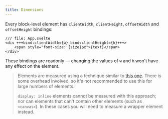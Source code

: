 ```yaml
---
title: Dimensions
---
```


Every block-level element has `clientWidth`, `clientHeight`, `offsetWidth` and `offsetHeight` bindings:

```svelte
/// file: App.svelte
<div +++bind:clientWidth={w} bind:clientHeight={h}+++>
	<span style="font-size: {size}px">{text}</span>
</div>
```

These bindings are readonly — changing the values of `w` and `h` won't have any effect on the element.

> Elements are measured using a technique similar to [this one](http://www.backalleycoder.com/2013/03/18/cross-browser-event-based-element-resize-detection/). There is some overhead involved, so it's not recommended to use this for large numbers of elements.
>
> `display: inline` elements cannot be measured with this approach; nor can elements that can't contain other elements (such as `<canvas>`). In these cases you will need to measure a wrapper element instead.
